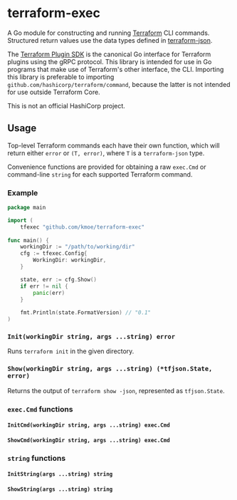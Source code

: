 # terraform-exec

A Go module for constructing and running [Terraform](https://terraform.io) CLI commands. Structured return values use the data types defined in [terraform-json](https://github.com/hashicorp/terraform-json).

The [Terraform Plugin SDK](https://github.com/hashicorp/terraform-plugin-sdk) is the canonical Go interface for Terraform plugins using the gRPC protocol. This library is intended for use in Go programs that make use of Terraform's other interface, the CLI. Importing this library is preferable to importing `github.com/hashicorp/terraform/command`, because the latter is not intended for use outside Terraform Core.

This is not an official HashiCorp project.

## Usage

Top-level Terraform commands each have their own function, which will return either `error` or `(T, error)`, where `T` is a `terraform-json` type.

Convenience functions are provided for obtaining a raw `exec.Cmd` or command-line `string` for each supported Terraform command.


### Example


```go
package main

import (
    tfexec "github.com/kmoe/terraform-exec"
    
func main() {
    workingDir := "/path/to/working/dir"
    cfg := tfexec.Config{
        WorkingDir: workingDir,
    }

    state, err := cfg.Show()
    if err != nil {
        panic(err)
    }
    
    fmt.Println(state.FormatVersion) // "0.1"
)
```


### `Init(workingDir string, args ...string) error`

Runs `terraform init` in the given directory.

### `Show(workingDir string, args ...string) (*tfjson.State, error)`

Returns the output of `terraform show -json`, represented as `tfjson.State`.


### `exec.Cmd` functions 

#### `InitCmd(workingDir string, args ...string) exec.Cmd`

#### `ShowCmd(workingDir string, args ...string) exec.Cmd`

### `string` functions

#### `InitString(args ...string) string`

#### `ShowString(args ...string) string`
